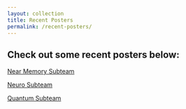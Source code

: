```yaml
---
layout: collection
title: Recent Posters
permalink: /recent-posters/
---
```


## Check out some recent posters below:

[Near Memory Subteam](./posters/2022/Spring%202022/FC%20with%20RG%20VIP%20-%20Near-memory%20Subteam%20Poster%20-%20Spring%202022.pdf)

[Neuro Subteam](./posters/2022/Spring%202022/FC%20with%20RG%20VIP%20-%20Neuro%20Subteam%20Poster%20-%20Spring%202022.pdf)

[Quantum Subteam](./posters/2022/Spring%202022/FC%20with%20RG%20VIP%20-%20Quantum%20Subteam%20Poster%20-%20Spring%202022.pdf)